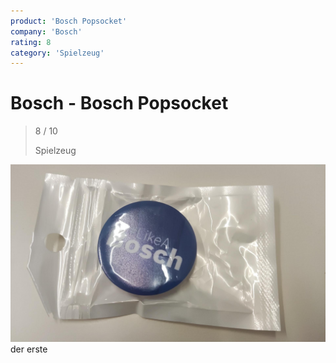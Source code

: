 ```yaml
---
product: 'Bosch Popsocket'
company: 'Bosch'
rating: 8
category: 'Spielzeug'
---
```


# Bosch - Bosch Popsocket
>
> 8 / 10
>
> Spielzeug

![Bosch Popsocket](./assets/bosch-bosch-popsocket-c2661253-b777-4806-a2ef-c59e19b409ed.jpg)
der erste
